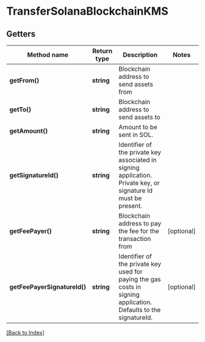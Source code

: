 # TransferSolanaBlockchainKMS

## Getters

Method name | Return type | Description | Notes
------------ | ------------- | ------------- | -------------
**getFrom()** | **string** | Blockchain address to send assets from |
**getTo()** | **string** | Blockchain address to send assets to |
**getAmount()** | **string** | Amount to be sent in SOL. |
**getSignatureId()** | **string** | Identifier of the private key associated in signing application. Private key, or signature Id must be present. |
**getFeePayer()** | **string** | Blockchain address to pay the fee for the transaction from | [optional]
**getFeePayerSignatureId()** | **string** | Identifier of the private key used for paying the gas costs in signing application. Defaults to the signatureId. | [optional]

[[Back to Index]](../index.md)
